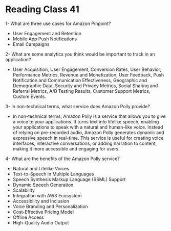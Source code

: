 # Reading Class 41

1- What are three use cases for Amazon Pinpoint?

- User Engagement and Retention
- Mobile App Push Notifications
- Email Campaigns

2- What are some analytics you think would be important to track in an application?

- User Acquisition, User Engagement, Conversion Rates, User Behavior, Performance Metrics, Revenue and Monetization, User Feedback, Push Notification and Communication Effectiveness, Geographic and Demographic Data, Security and Privacy Metrics, Social Sharing and Referral Metrics, A/B Testing Results, Customer Support Metrics, Custom Events.

3- In non-technical terms, what service does Amazon Polly provide?

- In non-technical terms, Amazon Polly is a service that allows you to give a voice to your applications. It turns text into lifelike speech, enabling your applications to speak with a natural and human-like voice. Instead of relying on pre-recorded audio, Amazon Polly generates dynamic and expressive speech in real-time. This service is useful for creating voice interfaces, interactive conversations, or adding narration to content, making it more accessible and engaging for users.

4- What are the benefits of the Amazon Polly service?
- Natural and Lifelike Voices
- Text-to-Speech in Multiple Languages
- Speech Synthesis Markup Language (SSML) Support
- Dynamic Speech Generation
- Scalability
- Integration with AWS Ecosystem
- Accessibility and Inclusion
- Voice Branding and Personalization
- Cost-Effective Pricing Model
- Offline Access
- High-Quality Audio Output
